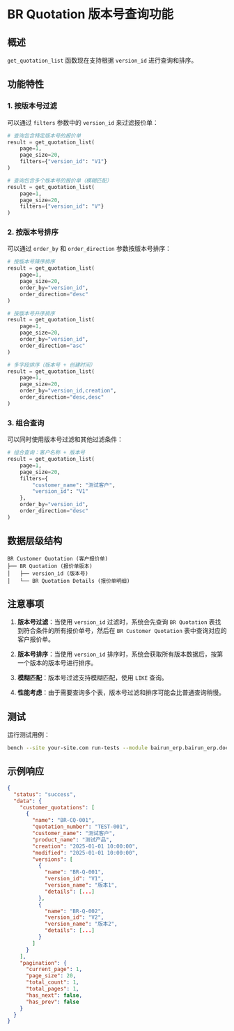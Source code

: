 # BR Quotation 版本号查询功能

## 概述

`get_quotation_list` 函数现在支持根据 `version_id` 进行查询和排序。

## 功能特性

### 1. 按版本号过滤

可以通过 `filters` 参数中的 `version_id` 来过滤报价单：

```python
# 查询包含特定版本号的报价单
result = get_quotation_list(
    page=1,
    page_size=20,
    filters={"version_id": "V1"}
)

# 查询包含多个版本号的报价单（模糊匹配）
result = get_quotation_list(
    page=1,
    page_size=20,
    filters={"version_id": "V"}
)
```

### 2. 按版本号排序

可以通过 `order_by` 和 `order_direction` 参数按版本号排序：

```python
# 按版本号降序排序
result = get_quotation_list(
    page=1,
    page_size=20,
    order_by="version_id",
    order_direction="desc"
)

# 按版本号升序排序
result = get_quotation_list(
    page=1,
    page_size=20,
    order_by="version_id",
    order_direction="asc"
)

# 多字段排序（版本号 + 创建时间）
result = get_quotation_list(
    page=1,
    page_size=20,
    order_by="version_id,creation",
    order_direction="desc,desc"
)
```

### 3. 组合查询

可以同时使用版本号过滤和其他过滤条件：

```python
# 组合查询：客户名称 + 版本号
result = get_quotation_list(
    page=1,
    page_size=20,
    filters={
        "customer_name": "测试客户",
        "version_id": "V1"
    },
    order_by="version_id",
    order_direction="desc"
)
```

## 数据层级结构

```
BR Customer Quotation (客户报价单)
├── BR Quotation (报价单版本)
│   ├── version_id (版本号)
│   └── BR Quotation Details (报价单明细)
```

## 注意事项

1. **版本号过滤**：当使用 `version_id` 过滤时，系统会先查询 `BR Quotation` 表找到符合条件的所有报价单号，然后在 `BR Customer Quotation` 表中查询对应的客户报价单。

2. **版本号排序**：当使用 `version_id` 排序时，系统会获取所有版本数据后，按第一个版本的版本号进行排序。

3. **模糊匹配**：版本号过滤支持模糊匹配，使用 `LIKE` 查询。

4. **性能考虑**：由于需要查询多个表，版本号过滤和排序可能会比普通查询稍慢。

## 测试

运行测试用例：

```bash
bench --site your-site.com run-tests --module bairun_erp.bairun_erp.doctype.br_quotation.test_br_quotation
```

## 示例响应

```json
{
  "status": "success",
  "data": {
    "customer_quotations": [
      {
        "name": "BR-CQ-001",
        "quotation_number": "TEST-001",
        "customer_name": "测试客户",
        "product_name": "测试产品",
        "creation": "2025-01-01 10:00:00",
        "modified": "2025-01-01 10:00:00",
        "versions": [
          {
            "name": "BR-Q-001",
            "version_id": "V1",
            "version_name": "版本1",
            "details": [...]
          },
          {
            "name": "BR-Q-002",
            "version_id": "V2",
            "version_name": "版本2",
            "details": [...]
          }
        ]
      }
    ],
    "pagination": {
      "current_page": 1,
      "page_size": 20,
      "total_count": 1,
      "total_pages": 1,
      "has_next": false,
      "has_prev": false
    }
  }
}
``` 